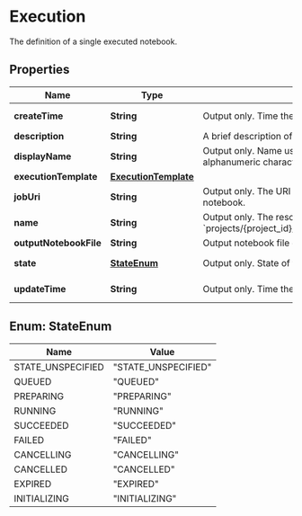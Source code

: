 

# Execution

The definition of a single executed notebook.

## Properties

| Name | Type | Description | Notes |
|------------ | ------------- | ------------- | -------------|
|**createTime** | **String** | Output only. Time the Execution was instantiated. |  [optional] [readonly] |
|**description** | **String** | A brief description of this execution. |  [optional] |
|**displayName** | **String** | Output only. Name used for UI purposes. Name can only contain alphanumeric characters and underscores &#39;_&#39;. |  [optional] [readonly] |
|**executionTemplate** | [**ExecutionTemplate**](ExecutionTemplate.md) |  |  [optional] |
|**jobUri** | **String** | Output only. The URI of the external job used to execute the notebook. |  [optional] [readonly] |
|**name** | **String** | Output only. The resource name of the execute. Format: &#x60;projects/{project_id}/locations/{location}/executions/{execution_id}&#x60; |  [optional] [readonly] |
|**outputNotebookFile** | **String** | Output notebook file generated by this execution |  [optional] |
|**state** | [**StateEnum**](#StateEnum) | Output only. State of the underlying AI Platform job. |  [optional] [readonly] |
|**updateTime** | **String** | Output only. Time the Execution was last updated. |  [optional] [readonly] |



## Enum: StateEnum

| Name | Value |
|---- | -----|
| STATE_UNSPECIFIED | &quot;STATE_UNSPECIFIED&quot; |
| QUEUED | &quot;QUEUED&quot; |
| PREPARING | &quot;PREPARING&quot; |
| RUNNING | &quot;RUNNING&quot; |
| SUCCEEDED | &quot;SUCCEEDED&quot; |
| FAILED | &quot;FAILED&quot; |
| CANCELLING | &quot;CANCELLING&quot; |
| CANCELLED | &quot;CANCELLED&quot; |
| EXPIRED | &quot;EXPIRED&quot; |
| INITIALIZING | &quot;INITIALIZING&quot; |



